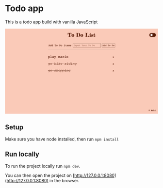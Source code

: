 # Todo app

This is a todo app build with vanilla JavaScript

![Todo app](todo-app.png)

## Setup

Make sure you have node installed, then run `npm install`

## Run locally

To run the project locally run `npm dev`.

You can then open the project on [http://127.0.0.1:8080](http://127.0.0.1:8080) in the browser.
